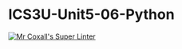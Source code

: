 # ICS3U-Unit5-06-Python

[![Mr Coxall's Super Linter](https://github.com/Feyi-Akomolafe/ICS3U-Unit5-06-Python/workflows/Mr%20Coxall's%20Super%20Linter/badge.svg)](https://github.com/Feyi-Akomolafe/Feyi-Akomolafe/ICS3U-Unit5-06-Python/actions/)


